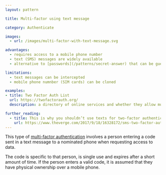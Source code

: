 ```yaml
---
layout: pattern

title: Multi-factor using text message

category: Authenticate

images:
  - url: /images/multi-factor-with-text-message.svg

advantages:
  - requires access to a mobile phone number
  - text (SMS) messages are widely available
  - alternative to [passwords](/patterns/secret-answer) that can be guessed or stolen.

limitations:
  - text messages can be intercepted 
  - mobile phone numnber (SIM cards) can be cloned

examples:
- title: Two Factor Auth List
  url: https://twofactorauth.org/
  description: a directory of online services and whether they allow multi-factor authentication

further_reading:
  - title: This is why you shouldn’t use texts for two-factor authentication
    url: https://www.theverge.com/2017/9/18/16328172/sms-two-factor-authentication-hack-password-bitcoin
---
```


This type of [multi-factor authentication](https://en.wikipedia.org/wiki/Multi-factor_authentication) involves a person entering a code sent in a text message to a nominated phone when requesting access to data.

The code is specific to that person, is single use and expires after a short amount of time. If the person enters a valid code, it is assumed that they have physical ownership over a mobile phone.
